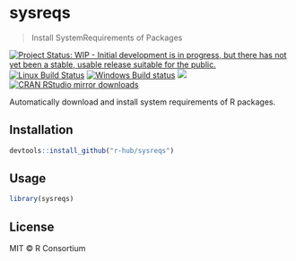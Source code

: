
# sysreqs

> Install SystemRequirements of Packages

[![Project Status: WIP - Initial development is in progress, but there has not yet been a stable, usable release suitable for the public.](http://www.repostatus.org/badges/latest/wip.svg)](http://www.repostatus.org/#wip)
[![Linux Build Status](https://travis-ci.org/r-hub/sysreqs.svg?branch=master)](https://travis-ci.org/r-hub/sysreqs)
[![Windows Build status](https://ci.appveyor.com/api/projects/status/github/r-hub/sysreqs?svg=true)](https://ci.appveyor.com/project/r-hub/sysreqs)
[![](http://www.r-pkg.org/badges/version/sysreqs)](http://www.r-pkg.org/pkg/sysreqs)
[![CRAN RStudio mirror downloads](http://cranlogs.r-pkg.org/badges/sysreqs)](http://www.r-pkg.org/pkg/sysreqs)


Automatically download and install system requirements of R packages.

## Installation

```r
devtools::install_github("r-hub/sysreqs")
```

## Usage

```r
library(sysreqs)
```

## License

MIT © R Consortium
